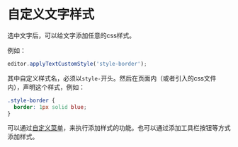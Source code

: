 # 自定义文字样式

选中文字后，可以给文字添加任意的css样式。

例如：

```ts
editor.applyTextCustomStyle('style-border');
```

其中自定义样式名，必须以`style-`开头。然后在页面内（或者引入的css文件内），声明这个样式，例如：

```css
.style-border {
  border: 1px solid blue;
}
```

可以通过[自定义菜单](./custom-context-menu.md)，来执行添加样式的功能。也可以通过添加工具栏按钮等方式添加样式。
